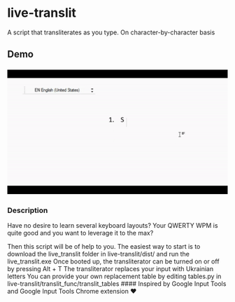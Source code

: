 # live-translit
A script that transliterates as you type. On character-by-character basis
## Demo
### ![Demo](live-translit-demo.gif)
### Description
<p>Have no desire to learn several keyboard layouts? Your QWERTY WPM is quite good and you want to leverage it to the max?</p>
Then this script will be of help to you.
The easiest way to start is to download the live_translit folder in live-translit/dist/ and run the live_translit.exe
Once booted up, the transliterator can be turned on or off by pressing Alt + T
The transliterator replaces your input with Ukrainian letters
You can provide your own replacement table by editing tables.py in live-translit/translit_func/translit_tables 
#### Inspired by Google Input Tools and Google Input Tools Chrome extension ❤


